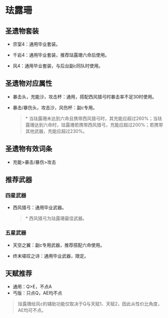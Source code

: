 # 珐露珊

## 圣遗物套装  

- 宗室4：通用毕业套装。  

- 千岩4：通用毕业套装，推荐珐露珊六命后使用。  

- 风4：通用毕业套装，与后台副c同队时使用。  

## 圣遗物对应属性  

- 暴击头，充能沙，攻击杯：通用，搭配西风猎弓时暴击率不足30时使用。  

- 暴击/暴伤头，攻击沙，风伤杯：副c专用。  

  > \* 当珐露珊未达到六命且携带西风猎弓时，其充能应超过260%；当珐露珊达到六命时，珐露珊若携带西风猎弓，充能应超过200%；若携带其他武器，充能应超过230%。  

## 圣遗物有效词条  

- 充能>暴击/暴伤>攻击  

## 推荐武器  

### 四星武器  

- 西风猎弓：通用毕业武器。  

  > \* 西风猎弓为珐露珊最佳武器。  

### 五星武器  

- 天空之翼：副c专用武器，推荐搭配六命使用。  

- 终末嗟叹之诗：通用毕业武器，限定。

## 天赋推荐  

- 通用：Q>E，不点A  
- 丐版：只点Q，AE均不点  

> 珐露珊给风c的辅助功能仅取决于Q与天赋1、天赋2，因此从性价比角度，AE均可不点。  
